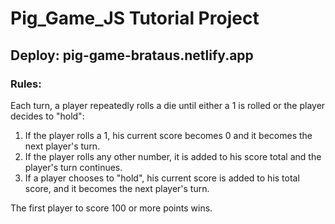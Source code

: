 # Pig_Game_JS Tutorial Project 

## Deploy: pig-game-brataus.netlify.app

### Rules:
Each turn, a player repeatedly rolls a die until either a 1 is rolled or the player decides to "hold":

1. If the player rolls a 1, his current score becomes 0 and it becomes the next player's turn.
2. If the player rolls any other number, it is added to his score total and the player's turn continues.
3. If a player chooses to "hold", his current score is added to his total score, and it becomes the next player's turn.

The first player to score 100 or more points wins.

